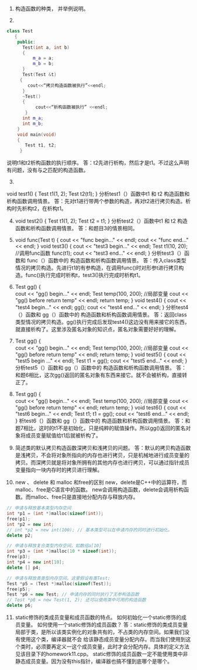 1.  构造函数的种类，
    并举例说明。


2.  
```cpp
class Test 
   { 
    public:
      Test(int a, int b)
      {
          m_a = a;
          m_b = b;
      }        
      Test(Test &t)
     {
        cout<<“拷贝构造函数被执行”<<endl;
      }
      ~Test()
      {
           cout<<“析构函数被执行” <<endl;
       }
      int m_a;
      int m_b; 
    }
    void main(void)
    {
       Test t1, t2;
     }
```
说明t1和t2析构函数的执行顺序。
答：t2先进行析构，然后才是t1。不过这么声明有问题，没有与之匹配的构造函数。


3.   
 void test1() {
	Test t1(1, 2); 
	Test t2(t1); 
      }
分析test1（）函数中t1 和 t2 构造函数和析构函数调用情景。
答：先对t1进行带两个参数的构造，再对t2进行拷贝构造。析构时先析构t2，在析构t1。

4.  void test2() {
	Test t1(1, 2);
	Test t2 = t1;
    }
分析test2（）函数中t1 和 t2 构造函数和析构函数调用情景。
答：和题目3的情景相同。

5.  void func(Test t) {
	cout << "func begin..." << endl;
	cout << "func end..." << endl;
   }
   void test3() {
	cout << "test3 begin..." << endl;
	Test t1(10, 20); 
	//调用func函数
	func(t1);
	cout << "test3 end..." << endl;
   }
分析test3（）函数和 func（）函数中的 构造函数和析构函数调用情景。
答：传入class类型情况的拷贝构造。先进行t1的有参构造，在调用func()时对形参t进行拷贝构造。func()执行完成时析构t，test3()执行完成时析构t1。

6.
	Test gg() {  
		cout << "gg() begin..." << endl;
		Test temp(100, 200); //局部变量
		cout << "gg() before return temp" << endl;
		return temp;
	}
	void test4()
	{
		cout << "test4 begin..." << endl;
		gg(); 
		cout << "test4 end..." << endl;
	}
分析test4（）函数和 gg（）函数中的 构造函数和析构函数调用情景。
答：返回class类型情况的拷贝构造。gg()执行完成后发现test4()这边没有用来接它的东西，就直接析构了。这里涉及匿名对象的知识点，匿名对象需要好好的理解。

7. 	Test gg() {  
		cout << "gg() begin..." << endl;
		Test temp(100, 200); //局部变量
		cout << "gg() before return temp" << endl;
		return temp;
	}
	void test5() {
		cout << "test5 begin ..." << endl;
		Test t1 = gg();	
		cout << "test5 end..." << endl;
 	}
分析test5（）函数和 gg（）函数中的 构造函数和析构函数调用情景。
答：和题6相比，这次gg()返回的匿名对象有东西来接它。就不会被析构，直接转正了。

8. 	Test gg() {  
		cout << "gg() begin..." << endl;
		Test temp(100, 200); //局部变量
		cout << "gg() before return temp" << endl;
		return temp;
	}
       void test6()
       {
		cout << "test6 begin..." << endl;
		Test t1;
		t1 = gg(); 
		cout << "test6 end..." << endl;
	}
析test6（）函数和 gg（）函数中的 构造函数和析构函数调用情景。
答：和题7相比，这时的t1不是初始化，只是纯粹的赋值操作。所以gg()返回的匿名对象将成员变量赋值给t1后就被析构了。

9. 简述类的默认拷贝构造函数深拷贝和浅拷贝的问题。
答：默认的拷贝构造函数是浅拷贝，不会将对象所指向的内存也进行拷贝，只是机械地进行成员变量的拷贝。而深拷贝就是将对象所拥有的其他内存也进行拷贝，可以通过指针成员变量指向一块内存时的拷贝进行理解。

10. new 、 delete 和 malloc 和free的区别
new，delete是C++中的运算符，而malloc、free是C语言中的函数。
new会调用构造函数，delete会调用析构函数。而malloc、free只是直接地分配内存与释放内存。
```cpp
// 申请与释放基本类型内存空间
int *p1 = (int *)malloc(sizeof(int));
free(p1);
int *p2 = new int; 
// int *p2 = new int(100); // 基本类型可以在申请内存的同时进行初始化。
delete p2;

// 申请与释放复合类型内存空间，如数组a[10]
int *p3 = (int *)malloc(10 * sizeof(int));
free(p3);
int *p4 = new int[10]; 
delete [] p4;

// 申请与释放类类型内存空间。这里假设有类Test:
Test *p5 = (Test *)malloc(sizeof(Test));
free(p5);
Test *p6 = new Test; // 申请内存的同时执行了无参构造函数
// Test *p6 = new Test(1, 2); 还可以使用类中可用的构造函数
delete p6;

```

11. static修饰的类成员变量和成员函数的特点。
    如何初始化一个static修饰的成员变量。
    如何使用一个static修饰的成员函数？
答：static修饰的类成员变量局部于类，是所以该类实例化的对象共有的，不占类的内存空间。如果我们没有使用这个类，编译器就不会
给该静态成员变量分配内存。而当我们使用到这个类时，必须要再定义一这个成员变量，此时才会分配内存。具体的定义方法见该目录下的homework11.cpp。
static修饰的成员函数一定不能使用类中非静态成员变量。因为没有this指针，编译器也搞不懂到底哪个是哪个。